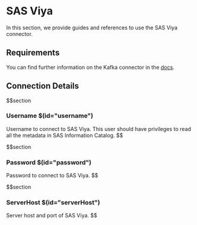 # SAS Viya

In this section, we provide guides and references to use the SAS Viya connector.

## Requirements
You can find further information on the Kafka connector in the [docs](https://docs.open-metadata.org/connectors/metadata/atlas).

## Connection Details

$$section
### Username $(id="username")

Username to connect to SAS Viya. This user should have privileges to read all the metadata in SAS Information Catalog.
$$

$$section
### Password $(id="password")

Password to connect to SAS Viya.
$$

$$section
### ServerHost $(id="serverHost")

Server host and port of SAS Viya.
$$

